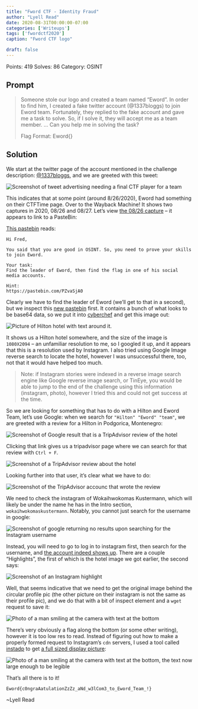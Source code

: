 ```yaml
---
title: "Fword CTF - Identity Fraud"
author: "Lyell Read"
date: 2020-08-31T00:00:00-07:00
categories: ['Writeups']
tags: ['fwordctf2020']
caption: "Fword CTF logo"

draft: false
---
```


Points: 419 Solves: 86 Category: OSINT

## Prompt

> Someone stole our logo and created a team named “Eword”. In order to find him, I created a fake twitter account (@1337bloggs) to join Eword team. Fortunately, they replied to the fake account and gave me a task to solve. So, if I solve it, they will accept me as a team member. … Can you help me in solving the task?
> 
> Flag Format: Eword{}

## Solution

We start at the twitter page of the account mentioned in the challenge description: [@1337bloggs](http://archive.today/2020.08.31-140505/https://twitter.com/1337bloggs/with_replies), and we are greeted with this tweet:

![Screenshot of tweet advertising needing a final CTF player for a team](/blog/fword-ctf-identity-fraud-tweet.jpg)

This indicates that at some point (around 8/26/2020), Eword had something on their CTFTime page. Over to the Wayback Machine! It shows two captures in 2020, 08/26 and 08/27. Let’s view [the 08/26 capture](https://web.archive.org/web/20200826195056/https://ctftime.org/team/131587) – it appears to link to a PasteBin:

[This pastebin](https://pastebin.com/8bk9qLX1) reads:

```
Hi Fred,
 
You said that you are good in OSINT. So, you need to prove your skills to join Eword.
 
Your task:
Find the leader of Eword, then find the flag in one of his social media accounts.
 
Hint:
https://pastebin.com/PZvaSjA0
```

Clearly we have to find the leader of Eword (we’ll get to that in a second), but we inspect this [new pastebin](https://pastebin.com/PZvaSjA0) first. It contains a bunch of what looks to be base64 data, so we put it into [cyberchef](https://gchq.github.io/CyberChef) and get this image out:

![Picture of Hilton hotel with text around it.](/blog/fword-ctf-identity-fraud-hilton.jpg)

It shows us a Hilton hotel somewhere, and the size of the image is `1080X2094` – an unfamiliar resolution to me, so I googled it up, and it appears that this is a resolution used by Instagram. I also tried using Google Image reverse search to locate the hotel, however I was unsuccessful there, too, not that it would have helped too much.

> Note: if Instagram stories were indexed in a reverse image search engine like Google reverse image search, or TinEye, you would be able to jump to the end of the challenge using this information (instagram, photo), however I tried this and could not get success at the time.

So we are looking for something that has to do with a Hilton and Eword Team, let’s use Google: when we search for `"Hilton" "Eword" "team"`, we are greeted with a review for a Hilton in Podgorica, Montenegro:

![Screenshot of Google result that is a TripAdvisor review of the hotel](/blog/fword-ctf-identity-fraud-google-hilton.png)

Clicking that link gives us a tripadvisor page where we can search for that review with `Ctrl + F`.

![Screenshot of a TripAdvisor review about the hotel](/blog/fword-ctf-identity-fraud-tripadvisor-review.png)

Looking further into that user, it’s clear what we have to do:

![Screenshot of the TripAdvisor accounc that wrote the review](/blog/fword-ctf-identity-fraud-tripadvisor-account.png)

We need to check the instagram of Wokaihwokomas Kustermann, which will likely be under the name he has in the Intro section, `wokaihwokomaskustermann`. Notably, you cannot just search for the username in google:

![Screenshot of google returning no results upon searching for the Instagram username](/blog/fword-ctf-identity-fraud-failed-google.png)

Instead, you will need to go to log in to instagram first, then search for the username, and [the account indeed shows up](https://www.instagram.com/wokaihwokomaskustermann/). There are a couple “Highlights”, the first of which is the hotel image we got earlier, the second says:

![Screenshot of an Instagram highlight](/blog/fword-ctf-identity-fraud-instagram-highlight.png)

Well, that seems indicative that we need to get the original image behind the circular profile pic (the other picture on their instagram is not the same as their profile pic), and we do that with a bit of inspect element and a `wget` request to save it:

![Photo of a man smiling at the camera with text at the bottom](/blog/fword-ctf-identity-fraud-pfp-small.jpg)

There’s very obviously a flag along the bottom (or some other writing), however it is too low res to read. Instead of figuring out how to make a properly formed request to Instagram’s `cdn` servers, I used a tool called [instadp](https://www.instadp.com/) to get [a full sized display picture](https://www.instadp.com/fullsize/wokaihwokomaskustermann):

![Photo of a man smiling at the camera with text at the bottom, the text now large enough to be legible](/blog/fword-ctf-identity-fraud-pfp-big.jpg)

That’s all there is to it!

```
Eword{c0ngraAatulationZzZz_aNd_w3lCom3_to_Eword_Team_!}
```

~Lyell Read
